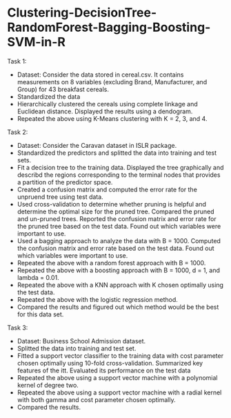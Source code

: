 # Clustering-DecisionTree-RandomForest-Bagging-Boosting-SVM-in-R

Task 1:
- Dataset: Consider the data stored in cereal.csv. It contains measurements on 8 variables (excluding Brand, Manufacturer, and Group) for 43 breakfast cereals.
- Standardized the data
- Hierarchically clustered the cereals using complete linkage and Euclidean distance. Displayed the results using a dendogram.
- Repeated the above using K-Means clustering with K = 2, 3, and 4.

Task 2: 
- Dataset: Consider the Caravan dataset in ISLR package.
- Standardized the predictors and splitted the data into training and test sets.
- Fit a decision tree to the training data. Displayed the tree graphically and describd the regions corresponding to the terminal nodes that provides a partition of the predictor space. 
- Created a confusion matrix and computed the error rate for the unpruend tree using test data.
- Used cross-validation to determine whether pruning is helpful and determine the optimal size for the pruned tree. Compared the pruned and un-pruned trees. Reported the confusion matrix and
error rate for the pruned tree based on the test data. Found out which variables were important to use.
- Used a bagging approach to analyze the data with B = 1000. Computed the confusion matrix and
error rate based on the test data. Found out which variables were important to use.
- Repeated the above with a random forest approach with B = 1000.
- Repeated the above with a boosting approach with B = 1000, d = 1, and lambda = 0.01.
- Repeated the above with a KNN approach with K chosen optimally using the test data.
- Repeated the above with the logistic regression method.
- Compared the results and figured out which method would be the best for this data set.

Task 3:
- Dataset: Business School Admission dataset.
- Splitted the data into training and test set.
- Fitted a support vector classifier to the training data with cost parameter chosen optimally using 10-fold cross-validation. Summarized key features of the itt. Evaluated its performance on the test
data
- Repeated the above using a support vector machine with a polynomial kernel of degree two.
- Repeated the above using a support vector machine with a radial kernel with both gamma and cost parameter chosen optimally.
- Compared the results. 
